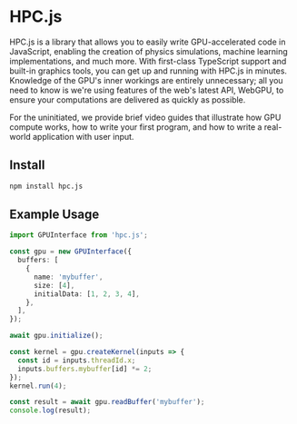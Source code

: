 # HPC.js

HPC.js is a library that allows you to easily write GPU-accelerated code in JavaScript, enabling the creation of physics simulations, machine learning implementations, and much more. With first-class TypeScript support and built-in graphics tools, you can get up and running with HPC.js in minutes. Knowledge of the GPU's inner workings are entirely unnecessary; all you need to know is we're using features of the web's latest API, WebGPU, to ensure your computations are delivered as quickly as possible.

For the uninitiated, we provide brief video guides that illustrate how GPU compute works, how to write your first program, and how to write a real-world application with user input.

## Install

```bash
npm install hpc.js
```

## Example Usage

```typescript
import GPUInterface from 'hpc.js';

const gpu = new GPUInterface({
  buffers: [
    {
      name: 'mybuffer',
      size: [4],
      initialData: [1, 2, 3, 4],
    },
  ],
});

await gpu.initialize();

const kernel = gpu.createKernel(inputs => {
  const id = inputs.threadId.x;
  inputs.buffers.mybuffer[id] *= 2;
});
kernel.run(4);

const result = await gpu.readBuffer('mybuffer');
console.log(result);
```
